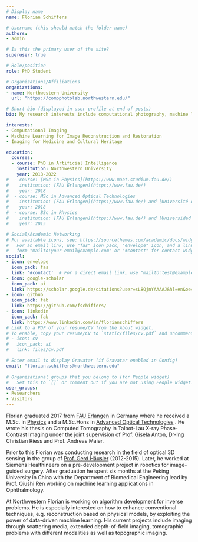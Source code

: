 ```yaml
---
# Display name
name: Florian Schiffers

# Username (this should match the folder name)
authors:
- admin

# Is this the primary user of the site?
superuser: true

# Role/position
role: PhD Student

# Organizations/Affiliations
organizations:
- name: Northwestern University
  url: "https://compphotolab.northwestern.edu/"

# Short bio (displayed in user profile at end of posts)
bio: My research interests include computational photography, machine learning and image reconstruction.

interests:
- Computational Imaging
- Machine Learning for Image Reconstruction and Restoration
- Imaging for Medicine and Cultural Heritage

education:
  courses:
  - course: PhD in Artificial Intelligence
    institution: Northwestern University
    year: 2018-2022
#  - course: [MSc in Physics](https://www.maot.studium.fau.de/)
#    institution: [FAU Erlangen](https://www.fau.de/)
#    year: 2018
#  - course: MSc in Advanced Optical Technologies
#    institution: [FAU Erlangen](https://www.fau.de/) and [Université de Bordeaux](https://www.u-bordeaux.fr/)
#    year: 2018
#  - course: BSc in Physics
#    institution: [FAU Erlangen](https://www.fau.de/) and [Universidad de Cantabria](https://web.unican.es/en/Pages/default.aspx)
#    year: 2015

# Social/Academic Networking
# For available icons, see: https://sourcethemes.com/academic/docs/widgets/#icons
#   For an email link, use "fas" icon pack, "envelope" icon, and a link in the
#   form "mailto:your-email@example.com" or "#contact" for contact widget.
social:
- icon: envelope
  icon_pack: fas
  link: '#contact'  # For a direct email link, use "mailto:test@example.org".
- icon: google-scholar
  icon_pack: ai
  link: https://scholar.google.de/citations?user=sL8QjnYAAAAJ&hl=en&oe=ASCII
- icon: github
  icon_pack: fab
  link: https://github.com/fschiffers/
- icon: linkedin
  icon_pack: fab
  link: https://www.linkedin.com/in/florianschiffers
# Link to a PDF of your resume/CV from the About widget.
# To enable, copy your resume/CV to `static/files/cv.pdf` and uncomment the lines below.  
# - icon: cv
#   icon_pack: ai
#   link: files/cv.pdf

# Enter email to display Gravatar (if Gravatar enabled in Config)
email: "florian.schiffers@northwestern.edu"
  
# Organizational groups that you belong to (for People widget)
#   Set this to `[]` or comment out if you are not using People widget.  
user_groups:
- Researchers
- Visitors
---
```


Florian graduated 2017 from [FAU Erlangen](https://www.fau.eu/) in Germany where he received a M.Sc. in [Physics](https://www.physics.nat.fau.eu/)  and a M.Sc.Hons in [Advanced Optical Technologies](https://www.maot.studium.fau.de/) . He wrote his thesis on Computed Tomography in Talbot-Lau X-ray Phase-Contrast Imaging under the joint supervision of Prof. Gisela Anton, Dr-Ing Christian Riess and Prof. Andreas Maier.

Prior to this Florian was conducting research in the field of optical 3D sensing in the group of [Prof. Gerd Häusler](https://www.youtube.com/user/Osmin3D) (2012-2015). Later, he worked at Siemens Healthineers on a pre-development project in robotics for image-guided surgery. After graduation he spent six months at the Peking University in China with the Department of Biomedical Engineering lead by Prof. Qiushi Ren working on machine learning applications in Ophthalmology.

At Northwestern Florian is working on algorithm development for inverse problems. He is especially interested on how to enhance conventional techniques, e.g. reconstruction based on physical models, by exploiting the power of data-driven machine learning.  His current projects include imaging through scattering media, extended depth-of-field imaging, tomographic problems with different modalities as well as topographic imaging.
